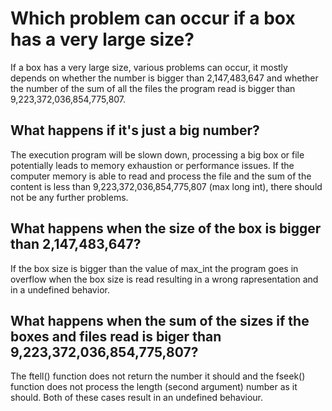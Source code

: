 # Which problem can occur if a box has a very large size?

If a box has a very large size, various problems can occur, it mostly depends on whether the number is bigger than 2,147,483,647 and whether the number of the sum of all the files the program read is bigger than 9,223,372,036,854,775,807.

## What happens if it's just a big number?
The execution program will be slown down, processing a big box or file potentially leads to memory exhaustion or performance issues.
If the computer memory is able to read and process the file and the sum of the content is less than 9,223,372,036,854,775,807 (max long int), there should not be any further problems.

## What happens when the size of the box is bigger than 2,147,483,647?

If the box size is bigger than the value of max_int the program goes in overflow when the box size is read resulting in a wrong rapresentation and in a undefined behavior.

## What happens when the sum of the sizes if the boxes and files read is biger than 9,223,372,036,854,775,807?

The ftell() function does not return the number it should and the fseek() function does not process the length (second argument) number as it should.
Both of these cases result in an undefined behaviour.

